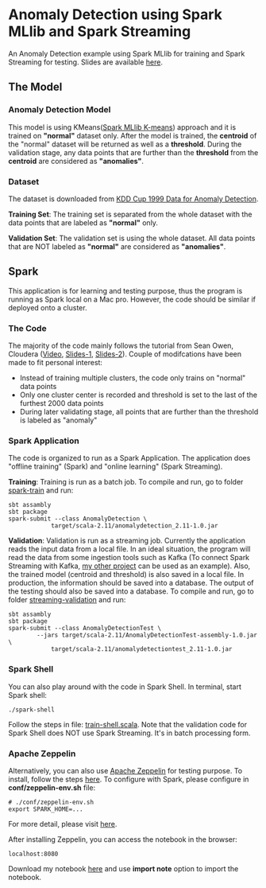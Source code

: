 # Anomaly Detection using Spark MLlib and Spark Streaming
An Anomaly Detection example using Spark MLlib for training and Spark Streaming for testing. Slides are available <a href="http://www.slideshare.net/KeiraZhou2/anomaly-detection-using-spark-mllib-and-spark-streaming" target="_blank">here</a>.

## The Model

### Anomaly Detection Model
This model is using KMeans(<a href="http://spark.apache.org/docs/latest/mllib-clustering.html#k-means" target="_blank">Spark MLlib K-means</a>) approach and it is trained on **"normal"** dataset only. After the model is trained, the **centroid** of the "normal" dataset will be returned as well as a **threshold**. During the validation stage, any data points that are further than the **threshold** from the **centroid** are considered as **"anomalies"**.

### Dataset
The dataset is downloaded from <a href= "http://kdd.ics.uci.edu/databases/kddcup99/kddcup99.html" target="_blank">KDD Cup 1999 Data for Anomaly Detection</a>.

**Training Set**: The training set is separated from the whole dataset with the data points that are labeled as **"normal"** only.

**Validation Set**: The validation set is using the whole dataset. All data points that are NOT labeled as **"normal"** are considered as **"anomalies"**.


## Spark
This application is for learning and testing purpose, thus the program is running as Spark local on a Mac pro. However, the code should be similar if deployed onto a cluster. 

### The Code
The majority of the code mainly follows the tutorial from Sean Owen, Cloudera (<a href= "https://www.youtube.com/watch?v=TC5cKYBZAeI" target="_blank">Video</a>, <a href= "http://www.slideshare.net/CIGTR/anomaly-detection-with-apache-spark" target="_blank">Slides-1</a>, <a href= "http://www.slideshare.net/cloudera/anomaly-detection-with-apache-spark-2" target="_blank">Slides-2</a>). Couple of modifcations have been made to fit personal interest:

- Instead of training multiple clusters, the code only trains on "normal" data points
- Only one cluster center is recorded and threshold is set to the last of the furthest 2000 data points
- During later validating stage, all points that are further than the threshold is labeled as "anomaly"

	
### Spark Application
The code is organized to run as a Spark Application. The application does "offline training" (Spark) and "online learning" (Spark Streaming).

**Training**: Training is run as a batch job. To compile and run, go to folder <a href= "https://github.com/keiraqz/anomaly-detection/tree/master/spark-train" target="_blank">spark-train</a> and run:

	sbt assambly
	sbt package
	spark-submit --class AnomalyDetection \
				target/scala-2.11/anomalydetection_2.11-1.0.jar

	
**Validation**: Validation is run as a streaming job. Currently the application reads the input data from a local file. In an ideal situation, the program will read the data from some ingestion tools such as Kafka (To connect Spark Streaming with Kafka, <a href= "https://github.com/keiraqz/artmosphere/blob/master/spark_streaming/src/main/scala/art_data.scala" target="_blank">my other project</a> can be used as an example). Also, the trained model (centroid and threshold) is also saved in a local file. In production, the information should be saved into a database. The output of the testing should also be saved into a database. To compile and run, go to folder <a href= "https://github.com/keiraqz/anomaly-detection/tree/master/streaming-validation" target="_blank">streaming-validation</a> and run:

	sbt assambly
	sbt package
	spark-submit --class AnomalyDetectionTest \
		 	--jars target/scala-2.11/AnomalyDetectionTest-assembly-1.0.jar \
		 		target/scala-2.11/anomalydetectiontest_2.11-1.0.jar



### Spark Shell
You can also play around with the code in Spark Shell. In terminal, start Spark shell:
	
	./spark-shell

Follow the steps in file: <a href= "https://github.com/keiraqz/anomaly-detection/blob/master/AnomalyDetection-shell.scala" target="_blank">train-shell.scala</a>. Note that the validation code for Spark Shell does NOT use Spark Streaming. It's in batch processing form.


### Apache Zeppelin

Alternatively, you can also use <a href= "http://zeppelin-project.org/" target="_blank">Apache Zeppelin</a> for testing purpose. To install, follow the steps <a href= "http://zeppelin-project.org/docs/install/install.html" target="_blank">here</a>. To configure with Spark, please configure in **conf/zeppelin-env.sh** file:
	
	# ./conf/zeppelin-env.sh
	export SPARK_HOME=...

For more detail, please visit <a href= "https://github.com/apache/incubator-zeppelin" target="_blank">here</a>.

After installing Zeppelin, you can access the notebook in the browser: 

	localhost:8080
	
Download my notebook <a href= "https://github.com/keiraqz/anomaly-detection/blob/master/Anomaly%20Detection.json" target="_blank">here</a> and use **import note** option to import the notebook.
